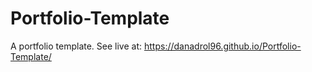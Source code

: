 # Portfolio-Template
A portfolio template.
See live at: https://danadrol96.github.io/Portfolio-Template/